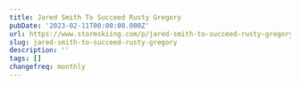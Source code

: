 ```yaml
---
title: Jared Smith To Succeed Rusty Gregory
pubDate: '2023-02-11T00:00:00.000Z'
url: https://www.stormskiing.com/p/jared-smith-to-succeed-rusty-gregory
slug: jared-smith-to-succeed-rusty-gregory
description: ''
tags: []
changefreq: monthly
---
```


<!-- Add post content below -->
